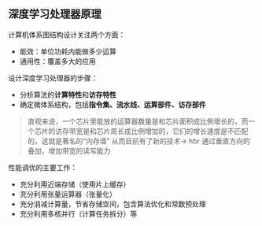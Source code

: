 




## 深度学习处理器原理


计算机体系图结构设计关注两个方面：
+ 能效：单位功耗内能做多少运算
+ 通用性：覆盖多大的应用

设计深度学习处理器的步骤：
+ 分析算法的**计算特性**和**访存特性**
+ 确定微体系结构，包括**指令集、流水线、运算部件、访存部件**

> 直观来说，一个芯片里能放的运算器数量是和芯片面积成比例增长的，而一个芯片的访存带宽是和芯片周长成比例增加的，它们的增长速度是不匹配的，这就是著名的“内存墙”
> 从而目前有了新的技术-> hbr 通过垂直方向的叠加，增加带宽的读写能力




性能调优的主要工作：
+ 充分利用近端存储（使用片上缓存）
+ 充分利用张量运算器（张量化）
+ 充分消减计算量，节省存储空间，包含算法优化和常数预处理
+ 充分利用多核并行（计算任务拆分）等

